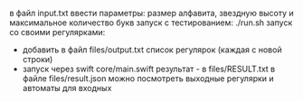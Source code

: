 в файл input.txt ввести параметры: размер алфавита, звездную высоту и максимальное количество букв
запуск с тестированием: ./run.sh 
запуск со своими регулярками: 
- добавить в файл files/output.txt список регулярок (каждая с новой строки)
- запуск через swift core/main.swift
результат - в files/RESULT.txt
в файле files/result.json можно посмотреть выходные регулярки и автоматы для входных
